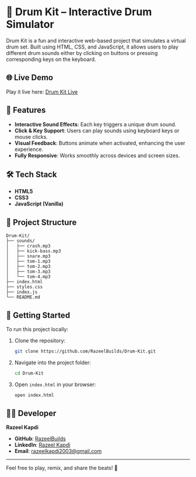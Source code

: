 # 🥁 Drum Kit – Interactive Drum Simulator

Drum Kit is a fun and interactive web-based project that simulates a virtual drum set. Built using HTML, CSS, and JavaScript, it allows users to play different drum sounds either by clicking on buttons or pressing corresponding keys on the keyboard.

## 🌐 Live Demo

Play it live here: [Drum Kit Live](https://razeelbuilds.github.io/Drum-Kit/)

## 📌 Features

- **Interactive Sound Effects**: Each key triggers a unique drum sound.
- **Click & Key Support**: Users can play sounds using keyboard keys or mouse clicks.
- **Visual Feedback**: Buttons animate when activated, enhancing the user experience.
- **Fully Responsive**: Works smoothly across devices and screen sizes.

## 🛠️ Tech Stack

- **HTML5**
- **CSS3**
- **JavaScript (Vanilla)**

## 📂 Project Structure

```
Drum-Kit/
├── sounds/
│   ├── crash.mp3
│   ├── kick-bass.mp3
│   ├── snare.mp3
│   ├── tom-1.mp3
│   ├── tom-2.mp3
│   ├── tom-3.mp3
│   └── tom-4.mp3
├── index.html
├── styles.css
├── index.js
└── README.md
```

## 🚀 Getting Started

To run this project locally:

1. Clone the repository:
   ```bash
   git clone https://github.com/RazeelBuilds/Drum-Kit.git
   ```

2. Navigate into the project folder:
   ```bash
   cd Drum-Kit
   ```

3. Open `index.html` in your browser:
   ```bash
   open index.html
   ```

## 👨‍💻 Developer

**Razeel Kapdi**

- **GitHub**: [RazeelBuilds](https://github.com/RazeelBuilds/)
- **LinkedIn**: [Razeel Kapdi](https://www.linkedin.com/in/razeel-kapdi-698955267/)
- **Email**: razeelkapdi2003@gmail.com

---

Feel free to play, remix, and share the beats! 🥁
